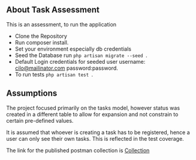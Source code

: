 
## About Task Assessment

This is an assessment, to run the application

- Clone the Repository
- Run composer install.
- Set your environment especially db credentials
- Seed the Database run ```php artisan migrate --seed ```.
- Default Login credentials for seeded user username: cilo@mailinator.com password:password.
- To run tests ```php artisan test ```.



## Assumptions

The project focused primarily on the tasks model, however status was created in a different table to allow for expansion
and not constrain to certain pre-defined values.

It is assumed that whoever is creating a task has to be registered, hence a user can only see their own tasks. This is
reflected in the test coverage.

The link for the published postman collection is <a href="https://documenter.getpostman.com/view/8700481/2sB2j999pp">Collection</a>
